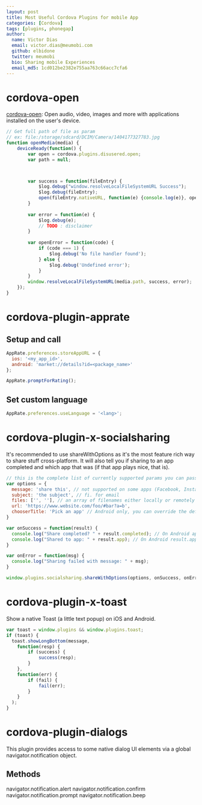```yaml
---
layout: post
title: Most Useful Cordova Plugins for mobile App 
categories: [Cordova]
tags: [plugins, phonegap]
author:
  name: Victor Dias
  email: victor.dias@meumobi.com
  github: elbidone
  twitter: meumobi
  bio: Sharing mobile Experiences
  email_md5: 1cd012be2382e755aa763c66acc7cfa6
---
```


# cordova-open
[cordova-open](https://www.npmjs.com/package/cordova-open): Open audio, video, images and more with applications installed on the user's device.

```javascript
// Get full path of file as param
// ex: file:/storage/sdcard/DCIM/Camera/1404177327783.jpg
function openMedia(media) {
	deviceReady(function() {
		var open = cordova.plugins.disusered.open;
		var path = null;



		var success = function(fileEntry) {
			$log.debug("window.resolveLocalFileSystemURL Success");
			$log.debug(fileEntry);
			open(fileEntry.nativeURL, function(e) {console.log(e)}, openError);
		}
		
		var error = function(e) {
			$log.debug(e);
			// TODO : disclaimer
		}
		
		var openError = function(code) {
			if (code === 1) {
				$log.debug('No file handler found');
			} else {
				$log.debug('Undefined error');
			}
		}
		window.resolveLocalFileSystemURL(media.path, success, error);
	});
}
```


# cordova-plugin-apprate

## Setup and call
```javascript
AppRate.preferences.storeAppURL = {
  ios: '<my_app_id>',
  android: 'market://details?id=<package_name>'
};

AppRate.promptForRating();
```

## Set custom language

```javascript
AppRate.preferences.useLanguage = '<lang>';
```

# cordova-plugin-x-socialsharing
It's recommended to use shareWithOptions as it's the most feature rich way to share stuff cross-platform. It will also tell you if sharing to an app completed and which app that was (if that app plays nice, that is).

```javascript
// this is the complete list of currently supported params you can pass to the plugin (all optional)
var options = {
  message: 'share this', // not supported on some apps (Facebook, Instagram)
  subject: 'the subject', // fi. for email
  files: ['', ''], // an array of filenames either locally or remotely
  url: 'https://www.website.com/foo/#bar?a=b',
  chooserTitle: 'Pick an app' // Android only, you can override the default share sheet title
}

var onSuccess = function(result) {
  console.log("Share completed? " + result.completed); // On Android apps mostly return false even while it's true
  console.log("Shared to app: " + result.app); // On Android result.app is currently empty. On iOS it's empty when sharing is cancelled (result.completed=false)
}

var onError = function(msg) {
  console.log("Sharing failed with message: " + msg);
}

window.plugins.socialsharing.shareWithOptions(options, onSuccess, onError);
```

# cordova-plugin-x-toast
Show a native Toast (a little text popup) on iOS and Android.

```javascript
var toast = window.plugins && window.plugins.toast;
if (toast) {
  toast.showLongBottom(message,
  	function(resp) {
  		if (success) {
  			success(resp);
  		}
  	},
  	function(err) {
  		if (fail) {
  			fail(err);
  		}
  	}
  );
}
```

# cordova-plugin-dialogs
This plugin provides access to some native dialog UI elements via a global navigator.notification object.

## Methods

navigator.notification.alert
navigator.notification.confirm
navigator.notification.prompt
navigator.notification.beep